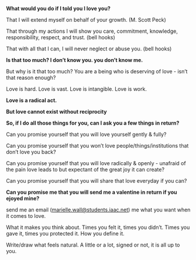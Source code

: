 **What would you do if I told you I love you?**

That I will extend myself on behalf of your growth. (M. Scott Peck)

That through my actions I will show you care, commitment, knowledge, responsibility, respect, and trust. (bell hooks)

That with all that I can, I will never neglect or abuse you. (bell hooks)



**Is that too much? I don’t know you. you don’t know me.**

But why is it that too much? You are a being who is deserving of love - isn’t that reason enough?

Love is hard. Love is vast. Love is intangible. Love is work.

**Love is a radical act.**




**But love cannot exist without reciprocity**




**So, if I do all those things for you, can I ask you a few things in return?**

Can you promise yourself that you will love yourself gently & fully?

Can you promise yourself that you won’t love people/things/institutions that don’t love you back?

Can you promise yourself that you will love radically & openly - unafraid of the pain love leads to but expectant of the great joy it can create?

Can you promise yourself that you will share that love everyday if you can?



**Can you promise me that you will send me a valentine in return if you ejoyed mine?**

send me an email (marielle.wall@students.iaac.net) me what you want when it comes to love.

What it makes you think about. Times you felt it, times you didn’t. Times you gave it, times you protected it. How you define it.

Write/draw what feels natural. A little or a lot, signed or not, it is all up to you.
